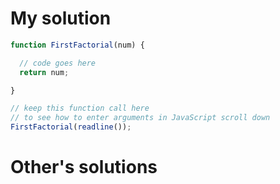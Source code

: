 # My solution

```javascript
function FirstFactorial(num) {

  // code goes here  
  return num;

}

// keep this function call here
// to see how to enter arguments in JavaScript scroll down
FirstFactorial(readline());   
```






# Other's solutions
